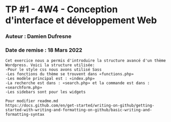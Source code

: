 # TP #1 - 4W4 - Conception d'interface et développement Web
### Auteur : Damien Dufresne
### Date de remise : 18 Mars 2022

```
Cet exercice nous a permis d'introduire la structure avancé d'un thème Wordpress. Voici la structure utilisée:
-Pour le style css nous avons utilisé Sass
-Les fonctions du thème se trouvent dans «functions.php»
-Les modèle principal est : «index.php»
-La recherche est dans : «search.php» et la commande est dans : «searchform.php»
-Les sidebars sont pour les widgets

Pour modifier readme.md
https://docs.github.com/en/get-started/writing-on-github/getting-started-with-writing-and-formatting-on-github/basic-writing-and-formatting-syntax